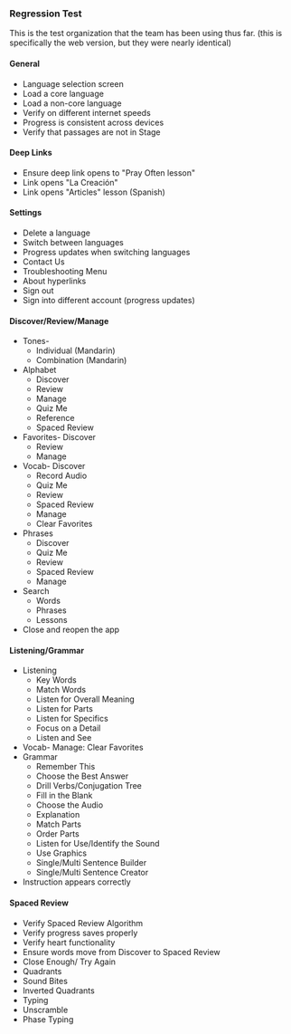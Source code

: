 ### Regression Test
This is the test organization that the team has been using thus far. (this is specifically the web version, but they were nearly identical)
#### General
* Language selection screen
* Load a core language
* Load a non-core language
* Verify on different internet speeds
* Progress is consistent across devices
* Verify that passages are not in Stage

#### Deep Links
* Ensure deep link opens to "Pray Often lesson"
* Link opens "La Creación"
* Link opens "Articles" lesson (Spanish)

#### Settings
* Delete a language
* Switch between languages
* Progress updates when switching languages
* Contact Us
* Troubleshooting Menu
* About hyperlinks
* Sign out
* Sign into different account (progress updates)

#### Discover/Review/Manage
* Tones- 
    * Individual (Mandarin)
    * Combination (Mandarin)
* Alphabet
    * Discover
    * Review
    * Manage
    * Quiz Me
    * Reference
    * Spaced Review
* Favorites- Discover
    * Review
    * Manage
* Vocab- Discover
    * Record Audio
    * Quiz Me
    * Review
    * Spaced Review
    * Manage
    * Clear Favorites
* Phrases
    * Discover
    * Quiz Me
    * Review
    * Spaced Review
    * Manage
* Search
    * Words
    * Phrases
    * Lessons
* Close and reopen the app

#### Listening/Grammar
* Listening
    * Key Words
    * Match Words
    * Listen for Overall Meaning
    * Listen for Parts
    * Listen for Specifics
    * Focus on a Detail
    * Listen and See
* Vocab- Manage: Clear Favorites
* Grammar
    * Remember This
    * Choose the Best Answer
    * Drill Verbs/Conjugation Tree
    * Fill in the Blank
    * Choose the Audio
    * Explanation
    * Match Parts
    * Order Parts
    * Listen for Use/Identify the Sound
    * Use Graphics
    * Single/Multi Sentence Builder
    * Single/Multi Sentence Creator
* Instruction appears correctly

#### Spaced Review
* Verify Spaced Review Algorithm
* Verify progress saves properly
* Verify heart functionality
* Ensure words move from Discover to Spaced Review
* Close Enough/ Try Again
* Quadrants
* Sound Bites
* Inverted Quadrants
* Typing
* Unscramble
* Phase Typing

